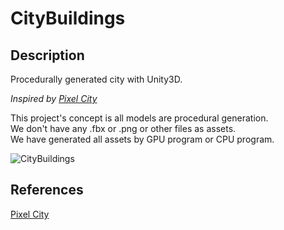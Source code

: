 CityBuildings
===


## Description
Procedurally generated city with Unity3D.  

*Inspired by [Pixel City](https://www.youtube.com/watch?v=-d2-PtK4F6Y)*  

This project's concept is all models are procedural generation.  
We don't have any .fbx or .png  or other files as assets.  
We have generated all assets by GPU program or CPU program.  

![CityBuildings](./CityBuildings.gif)


## References
[Pixel City](https://www.youtube.com/watch?v=-d2-PtK4F6Y)  
